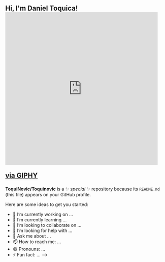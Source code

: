 <h2> Hi, I'm Daniel Toquica!
<iframe src="https://giphy.com/embed/dvkFZr4VBBS6I" width="480" height="480" frameBorder="0" class="giphy-embed" allowFullScreen></iframe><p><a href="https://giphy.com/gifs/doom-pc-gif-dvkFZr4VBBS6I">via GIPHY</a></p></h2>

**ToquiNovic/Toquinovic** is a ✨ _special_ ✨ repository because its `README.md` (this file) appears on your GitHub profile.

Here are some ideas to get you started:

- 🔭 I’m currently working on ...
- 🌱 I’m currently learning ...
- 👯 I’m looking to collaborate on ...
- 🤔 I’m looking for help with ...
- 💬 Ask me about ...
- 📫 How to reach me: ...
- 😄 Pronouns: ...
- ⚡ Fun fact: ...
-->
